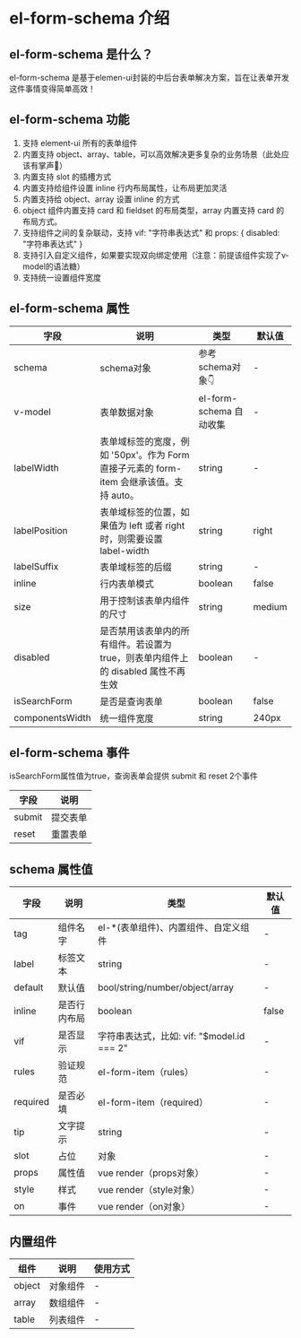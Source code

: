 # el-form-schema 介绍

## el-form-schema 是什么？  
el-form-schema 是基于elemen-ui封装的中后台表单解决方案，旨在让表单开发这件事情变得简单高效！

## el-form-schema 功能
1. 支持 element-ui 所有的表单组件
2. 内置支持 object、array、table，可以高效解决更多复杂的业务场景（此处应该有掌声👏）
3. 内置支持 slot 的插槽方式
4. 内置支持给组件设置 inline 行内布局属性，让布局更加灵活
5. 内置支持给 object、array 设置 inline 的方式
6. object 组件内置支持 card 和 fieldset 的布局类型，array 内置支持 card 的布局方式。
7. 支持组件之间的复杂联动，支持 vif: "字符串表达式" 和 props: { disabled: "字符串表达式" }
8. 支持引入自定义组件，如果要实现双向绑定使用（注意：前提该组件实现了v-model的语法糖）
9. 支持统一设置组件宽度

## el-form-schema 属性
字段|说明|类型|默认值  
-|-|-|-
schema|schema对象|参考schema对象👇|-
v-model|表单数据对象|el-form-schema 自动收集|-
labelWidth|表单域标签的宽度，例如 '50px'。作为 Form 直接子元素的 form-item 会继承该值。支持 auto。|string|-
labelPosition|表单域标签的位置，如果值为 left 或者 right 时，则需要设置 label-width|string|right
labelSuffix|表单域标签的后缀|string|-
inline|行内表单模式|boolean|false
size|用于控制该表单内组件的尺寸|string|medium
disabled|是否禁用该表单内的所有组件。若设置为 true，则表单内组件上的 disabled 属性不再生效|boolean|-
isSearchForm|是否是查询表单|boolean|false
componentsWidth|统一组件宽度|string|240px

## el-form-schema 事件
isSearchForm属性值为true，查询表单会提供 submit 和 reset 2个事件

字段|说明
-|-
submit|提交表单
reset|重置表单

## schema 属性值
字段|说明|类型|默认值  
-|-|-|-
tag|组件名字|el-*(表单组件)、内置组件、自定义组件|-
label|标签文本|string|-
default|默认值|bool/string/number/object/array|-
inline|是否行内布局|boolean|false
vif|是否显示|字符串表达式，比如: vif: "$model.id === 2" |-
rules|验证规范|el-form-item（rules）|-
required|是否必填|el-form-item（required）|-
tip|文字提示|string|-
slot|占位|对象|-
props|属性值|vue render（props对象）|-
style|样式|vue render（style对象）|-
on|事件|vue render（on对象）|-

## 内置组件
组件|说明|使用方式 
-|-|-
object|对象组件|-
array|数组组件|-
table|列表组件|-